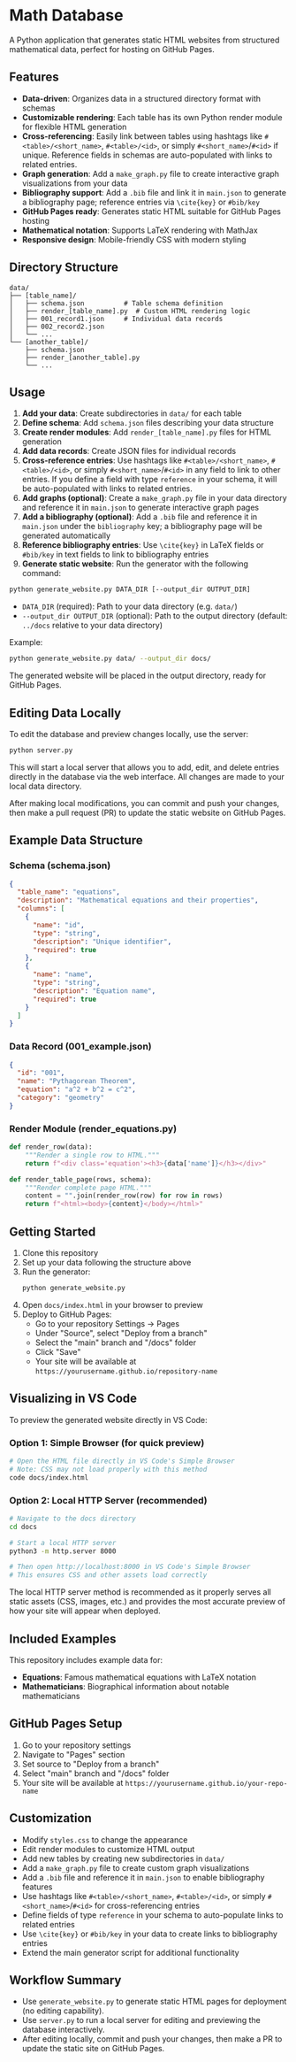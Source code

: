 # Math Database

A Python application that generates static HTML websites from structured mathematical data, perfect for hosting on GitHub Pages.

## Features

- **Data-driven**: Organizes data in a structured directory format with schemas
- **Customizable rendering**: Each table has its own Python render module for flexible HTML generation
- **Cross-referencing**: Easily link between tables using hashtags like `#<table>/<short_name>`, `#<table>/<id>`, or simply `#<short_name>`/`#<id>` if unique. Reference fields in schemas are auto-populated with links to related entries.
- **Graph generation**: Add a `make_graph.py` file to create interactive graph visualizations from your data
- **Bibliography support**: Add a `.bib` file and link it in `main.json` to generate a bibliography page; reference entries via `\cite{key}` or `#bib/key`
- **GitHub Pages ready**: Generates static HTML suitable for GitHub Pages hosting
- **Mathematical notation**: Supports LaTeX rendering with MathJax
- **Responsive design**: Mobile-friendly CSS with modern styling

## Directory Structure

```
data/
├── [table_name]/
│   ├── schema.json          # Table schema definition
│   ├── render_[table_name].py  # Custom HTML rendering logic
│   ├── 001_record1.json     # Individual data records
│   ├── 002_record2.json
│   └── ...
└── [another_table]/
    ├── schema.json
    ├── render_[another_table].py
    └── ...
```

## Usage

1. **Add your data**: Create subdirectories in `data/` for each table
2. **Define schema**: Add `schema.json` files describing your data structure
3. **Create render modules**: Add `render_[table_name].py` files for HTML generation
4. **Add data records**: Create JSON files for individual records
5. **Cross-reference entries**: Use hashtags like `#<table>/<short_name>`, `#<table>/<id>`, or simply `#<short_name>`/`#<id>` in any field to link to other entries. If you define a field with type `reference` in your schema, it will be auto-populated with links to related entries.
6. **Add graphs (optional)**: Create a `make_graph.py` file in your data directory and reference it in `main.json` to generate interactive graph pages
7. **Add a bibliography (optional)**: Add a `.bib` file and reference it in `main.json` under the `bibliography` key; a bibliography page will be generated automatically
8. **Reference bibliography entries**: Use `\cite{key}` in LaTeX fields or `#bib/key` in text fields to link to bibliography entries
9. **Generate static website**: Run the generator with the following command:

  ```bash
  python generate_website.py DATA_DIR [--output_dir OUTPUT_DIR]
  ```

  - `DATA_DIR` (required): Path to your data directory (e.g. `data/`)
  - `--output_dir OUTPUT_DIR` (optional): Path to the output directory (default: `../docs` relative to your data directory)

  Example:
  ```bash
  python generate_website.py data/ --output_dir docs/
  ```

The generated website will be placed in the output directory, ready for GitHub Pages.

## Editing Data Locally

To edit the database and preview changes locally, use the server:

```bash
python server.py
```

This will start a local server that allows you to add, edit, and delete entries directly in the database via the web interface. All changes are made to your local data directory.

After making local modifications, you can commit and push your changes, then make a pull request (PR) to update the static website on GitHub Pages.

## Example Data Structure

### Schema (schema.json)
```json
{
  "table_name": "equations",
  "description": "Mathematical equations and their properties",
  "columns": [
    {
      "name": "id",
      "type": "string",
      "description": "Unique identifier",
      "required": true
    },
    {
      "name": "name",
      "type": "string",
      "description": "Equation name",
      "required": true
    }
  ]
}
```

### Data Record (001_example.json)
```json
{
  "id": "001",
  "name": "Pythagorean Theorem",
  "equation": "a^2 + b^2 = c^2",
  "category": "geometry"
}
```

### Render Module (render_equations.py)
```python
def render_row(data):
    """Render a single row to HTML."""
    return f"<div class='equation'><h3>{data['name']}</h3></div>"

def render_table_page(rows, schema):
    """Render complete page HTML."""
    content = "".join(render_row(row) for row in rows)
    return f"<html><body>{content}</body></html>"
```

## Getting Started

1. Clone this repository
2. Set up your data following the structure above
3. Run the generator:
   ```bash
   python generate_website.py
   ```
4. Open `docs/index.html` in your browser to preview
5. Deploy to GitHub Pages:
   - Go to your repository Settings → Pages
   - Under "Source", select "Deploy from a branch"
   - Select the "main" branch and "/docs" folder
   - Click "Save"
   - Your site will be available at `https://yourusername.github.io/repository-name`

## Visualizing in VS Code

To preview the generated website directly in VS Code:

### Option 1: Simple Browser (for quick preview)
```bash
# Open the HTML file directly in VS Code's Simple Browser
# Note: CSS may not load properly with this method
code docs/index.html
```

### Option 2: Local HTTP Server (recommended)
```bash
# Navigate to the docs directory
cd docs

# Start a local HTTP server
python3 -m http.server 8000

# Then open http://localhost:8000 in VS Code's Simple Browser
# This ensures CSS and other assets load correctly
```

The local HTTP server method is recommended as it properly serves all static assets (CSS, images, etc.) and provides the most accurate preview of how your site will appear when deployed.

## Included Examples

This repository includes example data for:
- **Equations**: Famous mathematical equations with LaTeX notation
- **Mathematicians**: Biographical information about notable mathematicians

## GitHub Pages Setup

1. Go to your repository settings
2. Navigate to "Pages" section
3. Set source to "Deploy from a branch"
4. Select "main" branch and "/docs" folder
5. Your site will be available at `https://yourusername.github.io/your-repo-name`

## Customization

- Modify `styles.css` to change the appearance
- Edit render modules to customize HTML output
- Add new tables by creating new subdirectories in `data/`
- Add a `make_graph.py` file to create custom graph visualizations
- Add a `.bib` file and reference it in `main.json` to enable bibliography features
- Use hashtags like `#<table>/<short_name>`, `#<table>/<id>`, or simply `#<short_name>`/`#<id>` for cross-referencing entries
- Define fields of type `reference` in your schema to auto-populate links to related entries
- Use `\cite{key}` or `#bib/key` in your data to create links to bibliography entries
- Extend the main generator script for additional functionality

## Workflow Summary

- Use `generate_website.py` to generate static HTML pages for deployment (no editing capability).
- Use `server.py` to run a local server for editing and previewing the database interactively.
- After editing locally, commit and push your changes, then make a PR to update the static site on GitHub Pages.